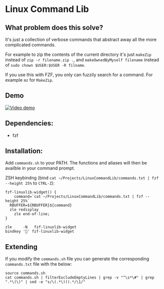 # Linux Command Lib

## What problem does this solve?
It's just a collection of verbose commands that abstract away all the more complicated commands.

For example to zip the contents of the current directory it's just `makeZip` instead of `zip -r filename.zip .`, and `makeOwnedByMyself filename` instead of `sudo chown $USER:$USER -R filname`.

If you use this with FZF, you only can fuzzily search for a command. For example `mz` for `MakeZip`.

## Demo
[![Video demo](http://img.youtube.com/vi/Rv776AD46Lc/0.jpg)](http://www.youtube.com/watch?v=Rv776AD46Lc "Video demo") 

## Dependencies:
- fzf

## Installation: 
Add `commands.sh` to your PATH. The functions and aliases will then be availble in your command prompt.

ZSH keybindng (bind `cat ~/Projects/LinuxCommandLib/commands.txt | fzf --height 25%` to `CTRL-Z`):

```
fzf-linuxlib-widget() {
	command=`cat ~/Projects/LinuxCommandLib/commands.txt | fzf --height 25%`
  RBUFFER=${RBUFFER}${command}
  zle redisplay
	zle end-of-line;
}

zle     -N   fzf-linuxlib-widget
bindkey '' fzf-linuxlib-widget
```


## Extending
If you modify the `commands.sh` file you can generate the corresponding `commands.txt` file with the below:

    source commands.sh
    cat commands.sh | filterExcludeEmptyLines | grep -v "^\s*\#" | grep ".*\(\)" | sed -e "s/\(.*\)().*/\1/"
